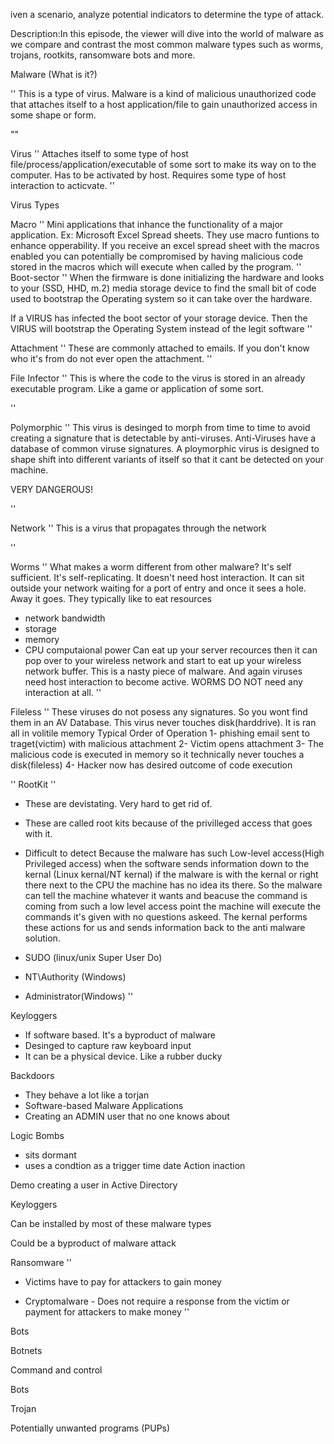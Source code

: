 iven a scenario, analyze potential indicators to determine the type of attack.

Description:In this episode, the viewer will dive into the world of malware as we compare and contrast the most common malware types such as worms, trojans, rootkits, ransomware bots and more.

Malware (What is it?)

''
This is a type of virus. 
Malware is a kind of malicious unauthorized code that attaches itself to a host application/file to gain unauthorized access in some shape or form. 

"" 

Virus
''
Attaches itself to some type of host file/process/application/executable of some sort to make its way on to the computer.
Has to be activated by host. Requires some type of host interaction to acticvate.
''

Virus Types

Macro
''
Mini applications that inhance the functionality of a major application.
Ex: Microsoft Excel Spread sheets. They use macro funtions to enhance opperability. If you receive an excel spread sheet with the macros enabled you can potentially be compromised by having malicious code stored in the macros which will execute when called by the program.
''
Boot-sector
''
When the firmware is done initializing the hardware and looks to your (SSD, HHD, m.2) media storage device to find the small bit of code used to bootstrap the Operating system so it can take over the hardware.

If a VIRUS has infected the boot sector of your storage device. Then the VIRUS will bootstrap the Operating System instead of the legit software
''

Attachment
''
These are commonly attached to emails. If you don't know who it's from do not ever open the attachment.
''

File Infector
''
This is where the code to the virus is stored in an already executable program. Like a game or application of some sort.

''

Polymorphic
''
This virus is desinged to morph from time to time to avoid creating a signature that is detectable by anti-viruses.
Anti-Viruses have a database of common viruse signatures. A ploymorphic virus is designed to shape shift into different variants of itself so that it cant be detected on your machine.

VERY DANGEROUS!

''

Network
''
This is a virus that propagates through the network 

''


Worms
''
What makes a worm different from other malware? It's self sufficient. It's self-replicating. It doesn't need host interaction. It can sit outside your network waiting for a port of entry and once it sees a hole. Away it goes.
They typically like to eat resources
- network bandwidth
- storage
- memory 
- CPU computaional power 
Can eat up your server recources then it can pop over to your wireless network and start to eat up your wireless network buffer.
This is a nasty piece of malware. And again viruses need host interaction to become active. WORMS DO NOT need any interaction at all.
''

Fileless
''
These viruses do not posess any signatures. So you wont find them in an AV Database.
This virus never touches disk(harddrive). It is ran all in volitile memory
Typical Order of Operation
1- phishing email sent to traget(victim) with malicious attachment
2- Victim opens attachment
3- The malicious code is executed in memory so it technically never touches a disk(fileless)
4- Hacker now has desired outcome of code execution

''
RootKit
''
- These are devistating. Very hard to get rid of.
- These are called root kits because of the privilleged access that goes with it.
- Difficult to detect
    Because the malware has such Low-level access(High Privileged access) when the software sends information down to the kernal (Linux kernal/NT kernal)
    if the malware is with the kernal or right there next to the CPU the machine has no idea its there. So the malware can tell the machine whatever it wants and beacuse the command is coming from such a low level access point the machine will execute the commands it's given with no questions askeed.
The kernal performs these actions for us and sends information back to the anti malware solution. 

- SUDO (linux/unix Super User Do)
- NT\Authority (Windows)
- Administrator(Windows)
''


Keyloggers

-  If software based. It's a byproduct of malware
- Desinged to capture raw keyboard input
-  It can be a physical device. Like a rubber ducky

Backdoors
- They behave a lot like a torjan
- Software-based 
    Malware
    Applications 
- Creating an ADMIN user that no one knows about


Logic Bombs
- sits dormant 
- uses a condtion as a trigger
    time
    date
    Action
    inaction


Demo creating a user in Active Directory

Keyloggers

Can be installed by most of these malware types

Could be a byproduct of malware attack

Ransomware
''
- Victims have to pay for attackers to gain money

- Cryptomalware - Does not require a response from the victim or payment for attackers to make money
''

Bots

Botnets

Command and control

Bots

Trojan

Potentially unwanted programs (PUPs)



